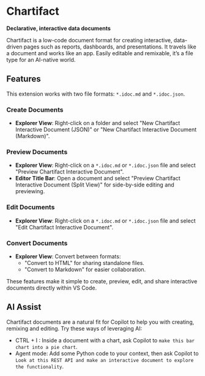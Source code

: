 # Chartifact

**Declarative, interactive data documents**

Chartifact is a low-code document format for creating interactive, data-driven pages such as reports, dashboards, and presentations. It travels like a document and works like an app. Easily editable and remixable, it’s a file type for an AI-native world.

## Features


This extension works with two file formats: `*.idoc.md` and `*.idoc.json`.

### Create Documents
- **Explorer View**: Right-click on a folder and select "New Chartifact Interactive Document (JSON)" or "New Chartifact Interactive Document (Markdown)".

### Preview Documents
- **Explorer View**: Right-click on a `*.idoc.md` or `*.idoc.json` file and select "Preview Chartifact Interactive Document".
- **Editor Title Bar**: Open a document and select "Preview Chartifact Interactive Document (Split View)" for side-by-side editing and previewing.

### Edit Documents
- **Explorer View**: Right-click on a `*.idoc.md` or `*.idoc.json` file and select "Edit Chartifact Interactive Document".

### Convert Documents
- **Explorer View**: Convert between formats:
  - "Convert to HTML" for sharing standalone files.
  - "Convert to Markdown" for easier collaboration.

These features make it simple to create, preview, edit, and share interactive documents directly within VS Code.

## AI Assist

Chartifact documents are a natural fit for Copilot to help you with creating, remixing and editing. Try these ways of leveraging AI:
* CTRL + I : Inside a document with a chart, ask Copilot to `make this bar chart into a pie chart`.
* Agent mode: Add some Python code to your context, then ask Copilot to `Look at this REST API and make an interactive document to explore the functionality`.